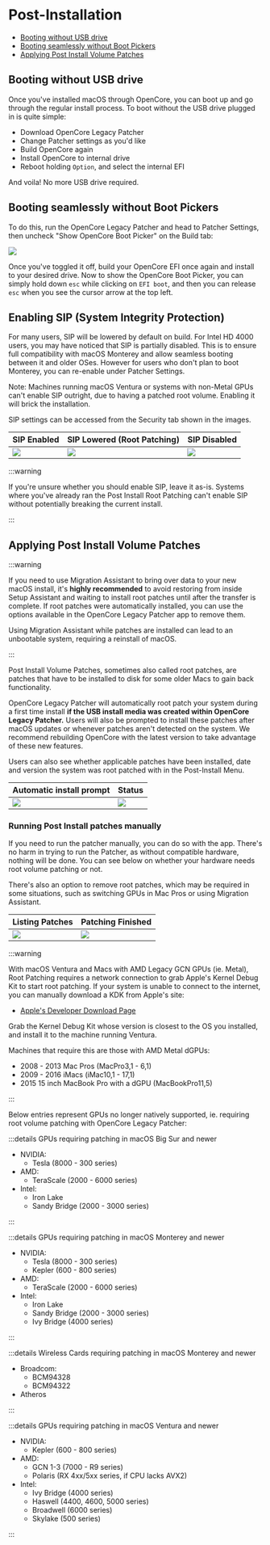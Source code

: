 # Post-Installation

* [Booting without USB drive](#booting-without-usb-drive)
* [Booting seamlessly without Boot Pickers](#booting-seamlessly-without-boot-pickers)
* [Applying Post Install Volume Patches](#applying-post-install-volume-patches)

## Booting without USB drive

Once you've installed macOS through OpenCore, you can boot up and go through the regular install process. To boot without the USB drive plugged in is quite simple:

* Download OpenCore Legacy Patcher
* Change Patcher settings as you'd like
* Build OpenCore again
* Install OpenCore to internal drive
* Reboot holding `Option`, and select the internal EFI

And voila! No more USB drive required.

## Booting seamlessly without Boot Pickers

To do this, run the OpenCore Legacy Patcher and head to Patcher Settings, then uncheck "Show OpenCore Boot Picker" on the Build tab:

![](../images/OCLP-GUI-Settings-ShowPicker.png)

Once you've toggled it off, build your OpenCore EFI once again and install to your desired drive. Now to show the OpenCore Boot Picker, you can simply hold down `esc` while clicking on `EFI boot`, and then you can release `esc` when you see the cursor arrow at the top left.

## Enabling SIP (System Integrity Protection)

For many users, SIP will be lowered by default on build. For Intel HD 4000 users, you may have noticed that SIP is partially disabled. This is to ensure full compatibility with macOS Monterey and allow seamless booting between it and older OSes. However for users who don't plan to boot Monterey, you can re-enable under Patcher Settings.

Note: Machines running macOS Ventura or systems with non-Metal GPUs can't enable SIP outright, due to having a patched root volume. Enabling it will brick the installation.

SIP settings can be accessed from the Security tab shown in the images.

| SIP Enabled                                      | SIP Lowered (Root Patching)                         | SIP Disabled                                      |
|--------------------------------------------------|-----------------------------------------------------|---------------------------------------------------|
| ![](../images/OCLP-GUI-Settings-SIP-Enabled.png) | ![](../images/OCLP-GUI-Settings-SIP-Root-Patch.png) | ![](../images/OCLP-GUI-Settings-SIP-Disabled.png) |

:::warning

If you're unsure whether you should enable SIP, leave it as-is. Systems where you've already ran the Post Install Root Patching can't enable SIP without potentially breaking the current install.

:::

## Applying Post Install Volume Patches

:::warning

If you need to use Migration Assistant to bring over data to your new macOS install, it's **highly recommended** to avoid restoring from inside Setup Assistant and waiting to install root patches until after the transfer is complete. If root patches were automatically installed, you can use the options available in the OpenCore Legacy Patcher app to remove them.

Using Migration Assistant while patches are installed can lead to an unbootable system, requiring a reinstall of macOS.

:::

Post Install Volume Patches, sometimes also called root patches, are patches that have to be installed to disk for some older Macs to gain back functionality.

OpenCore Legacy Patcher will automatically root patch your system during a first time install **if the USB install media was created within OpenCore Legacy Patcher.** Users will also be prompted to install these patches after macOS updates or whenever patches aren't detected on the system. We recommend rebuilding OpenCore with the latest version to take advantage of these new features.

Users can also see whether applicable patches have been installed, date and version the system was root patched with in the Post-Install Menu.

| Automatic install prompt                      | Status                                        |
|-----------------------------------------------|-----------------------------------------------|
| ![](../images/OCLP-GUI-root-patch-update.png) | ![](../images/OCLP-GUI-Root-Patch-Status.png) |



### Running Post Install patches manually

If you need to run the patcher manually, you can do so with the app. There's no harm in trying to run the Patcher, as without compatible hardware, nothing will be done. You can see below on whether your hardware needs root volume patching or not.

There's also an option to remove root patches, which may be required in some situations, such as switching GPUs in Mac Pros or using Migration Assistant.

| Listing Patches                        | Patching Finished                               |
|----------------------------------------|-------------------------------------------------|
| ![](../images/OCLP-GUI-Root-Patch.png) | ![](../images/OCLP-GUI-Root-Patch-Finished.png) |

:::warning

With macOS Ventura and Macs with AMD Legacy GCN GPUs (ie. Metal), Root Patching requires a network connection to grab Apple's Kernel Debug Kit to start root patching. If your system is unable to connect to the internet, you can manually download a KDK from Apple's site:

* [Apple's Developer Download Page](https://developer.apple.com/download/all/?q=Kernel%20Debug%20Kit)

Grab the Kernel Debug Kit whose version is closest to the OS you installed, and install it to the machine running Ventura.

Machines that require this are those with AMD Metal dGPUs:
* 2008 - 2013 Mac Pros (MacPro3,1 - 6,1)
* 2009 - 2016 iMacs (iMac10,1 - 17,1)
* 2015 15 inch MacBook Pro with a dGPU (MacBookPro11,5)

:::

Below entries represent GPUs no longer natively supported, ie. requiring root volume patching with OpenCore Legacy Patcher:

:::details GPUs requiring patching in macOS Big Sur and newer

* NVIDIA:
  * Tesla (8000 - 300 series)
* AMD:
  * TeraScale (2000 - 6000 series)
* Intel:
  * Iron Lake
  * Sandy Bridge (2000 - 3000 series)

:::

:::details GPUs requiring patching in macOS Monterey and newer

* NVIDIA:
  * Tesla (8000 - 300 series)
  * Kepler (600 - 800 series)
* AMD:
  * TeraScale (2000 - 6000 series)
* Intel:
  * Iron Lake
  * Sandy Bridge (2000 - 3000 series)
  * Ivy Bridge (4000 series)

:::

:::details Wireless Cards requiring patching in macOS Monterey and newer

* Broadcom:
  * BCM94328
  * BCM94322
* Atheros

:::

:::details GPUs requiring patching in macOS Ventura and newer

* NVIDIA:
  * Kepler (600 - 800 series)
* AMD:
  * GCN 1-3 (7000 - R9 series)
  * Polaris (RX 4xx/5xx series, if CPU lacks AVX2)
* Intel:
  * Ivy Bridge (4000 series)
  * Haswell (4400, 4600, 5000 series)
  * Broadwell (6000 series)
  * Skylake (500 series)

:::

